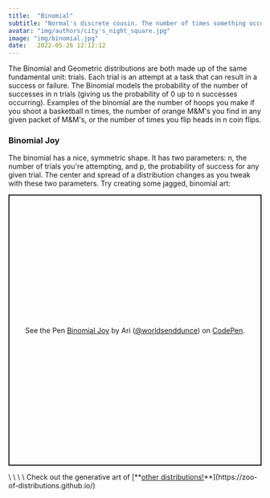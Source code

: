 ```yaml
---
title:  "Binomial"
subtitle: "Normal's discrete cousin. The number of times something occurs in a set number of trials."
avatar: "img/authors/city's_night_square.jpg"
image: "img/binomial.jpg"
date:   2022-05-26 12:12:12
---
```

The Binomial and Geometric distributions are both made up of the same fundamental unit: trials. Each trial is an attempt at a task that can result in a success or failure. The Binomial models the probability of the number of successes in n trials (giving us the probability of 0 up to n successes occurring). Examples of the binomial are the number of hoops you make if you shoot a basketball n times, the number of orange M&M's you find in any given packet of M&M's, or the number of times you flip heads in n coin flips.

### Binomial Joy
The binomial has a nice, symmetric shape. It has two parameters: n, the number of trials you're attempting, and p, the probability of success for any given trial. The center and spread of a distribution changes as you tweak with these two parameters. Try creating some jagged, binomial art:

<p class="codepen" data-height="540" data-theme-id="dark" data-default-tab="result" data-slug-hash="ExQwzww" data-user="worldsenddunce" style="height: 540px; box-sizing: border-box; display: flex; align-items: center; justify-content: center; border: 2px solid; margin: 1em 0; padding: 1em;">
  <span>See the Pen <a href="https://codepen.io/worldsenddunce/pen/ExQwzww">
  Binomial Joy</a> by Ari (<a href="https://codepen.io/worldsenddunce">@worldsenddunce</a>)
  on <a href="https://codepen.io">CodePen</a>.</span>
</p>
<script async src="https://cpwebassets.codepen.io/assets/embed/ei.js"></script>
\
\
\
\
Check out the generative art of [**<ins>other distributions!</ins>**](https://zoo-of-distributions.github.io/)

